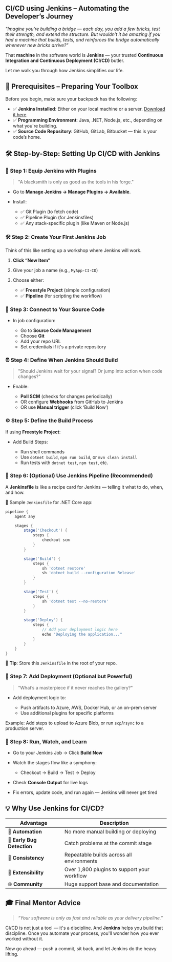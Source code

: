 ##  CI/CD using Jenkins – Automating the Developer’s Journey

*"Imagine you're building a bridge — each day, you add a few bricks, test their strength, and extend the structure. But wouldn’t it be amazing if you had a machine that builds, tests, and reinforces the bridge automatically whenever new bricks arrive?"*

That **machine** in the software world is **Jenkins** — your trusted **Continuous Integration and Continuous Deployment (CI/CD)** butler.

Let me walk you through how Jenkins simplifies our life.


## 🔧 Prerequisites – Preparing Your Toolbox

Before you begin, make sure your backpack has the following:

* ✅ **Jenkins Installed**: Either on your local machine or a server. [Download it here](https://www.jenkins.io/download/).
* ✅ **Programming Environment**: Java, .NET, Node.js, etc., depending on what you're building.
* ✅ **Source Code Repository**: GitHub, GitLab, Bitbucket — this is your code’s home.



## 🛠️ Step-by-Step: Setting Up CI/CD with Jenkins

### 🧩 Step 1: Equip Jenkins with Plugins

> "A blacksmith is only as good as the tools in his forge."

* Go to **Manage Jenkins → Manage Plugins → Available**.
* Install:

  * ✅ Git Plugin (to fetch code)
  * ✅ Pipeline Plugin (for Jenkinsfiles)
  * ✅ Any stack-specific plugin (like Maven or Node.js)



### 🛠️ Step 2: Create Your First Jenkins Job

Think of this like setting up a workshop where Jenkins will work.

1. **Click “New Item”**
2. Give your job a name (e.g., `MyApp-CI-CD`)
3. Choose either:

   * ✅ **Freestyle Project** (simple configuration)
   * ✅ **Pipeline** (for scripting the workflow)


### 🔗 Step 3: Connect to Your Source Code

* In job configuration:

  * Go to **Source Code Management**
  * Choose **Git**
  * Add your repo URL
  * Set credentials if it's a private repository


### ⏰ Step 4: Define When Jenkins Should Build

> "Should Jenkins wait for your signal? Or jump into action when code changes?"

* Enable:

  * **Poll SCM** (checks for changes periodically)
  * OR configure **Webhooks** from GitHub to Jenkins
  * OR use **Manual trigger** (click ‘Build Now’)


### ⚙️ Step 5: Define the Build Process

If using **Freestyle Project**:

* Add Build Steps:

  * Run shell commands
  * Use `dotnet build`, `npm run build`, or `mvn clean install`
  * Run tests with `dotnet test`, `npm test`, etc.


### 🧪 Step 6: (Optional) Use Jenkins Pipeline (Recommended)

A **Jenkinsfile** is like a recipe card for Jenkins — telling it what to do, when, and how.

📄 Sample `Jenkinsfile` for .NET Core app:

```groovy
pipeline {
    agent any

    stages {
        stage('Checkout') {
            steps {
                checkout scm
            }
        }

        stage('Build') {
            steps {
                sh 'dotnet restore'
                sh 'dotnet build --configuration Release'
            }
        }

        stage('Test') {
            steps {
                sh 'dotnet test --no-restore'
            }
        }

        stage('Deploy') {
            steps {
                // Add your deployment logic here
                echo "Deploying the application..."
            }
        }
    }
}
```

📌 **Tip**: Store this `Jenkinsfile` in the root of your repo.


### 🚀 Step 7: Add Deployment (Optional but Powerful)

> "What’s a masterpiece if it never reaches the gallery?"

* Add deployment logic to:

  * Push artifacts to Azure, AWS, Docker Hub, or an on-prem server
  * Use additional plugins for specific platforms

Example: Add steps to upload to Azure Blob, or run `scp`/`rsync` to a production server.


### 🧪 Step 8: Run, Watch, and Learn

* Go to your Jenkins Job → Click **Build Now**
* Watch the stages flow like a symphony:

  * Checkout → Build → Test → Deploy
* Check **Console Output** for live logs
* Fix errors, update code, and run again — Jenkins will never get tired


## 💡 Why Use Jenkins for CI/CD?

| Advantage                  | Description                                 |
| -------------------------- | ------------------------------------------- |
| 🧠 **Automation**          | No more manual building or deploying        |
| 🚦 **Early Bug Detection** | Catch problems at the commit stage          |
| 🔁 **Consistency**         | Repeatable builds across all environments   |
| 🔌 **Extensibility**       | Over 1,800 plugins to support your workflow |
| 🌐 **Community**           | Huge support base and documentation         |


## 🎓 Final Mentor Advice

> *“Your software is only as fast and reliable as your delivery pipeline.”*

CI/CD is not just a tool — it's a discipline. And **Jenkins** helps you build that discipline. Once you automate your process, you'll wonder how you ever worked without it.

Now go ahead — push a commit, sit back, and let Jenkins do the heavy lifting.


